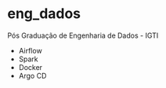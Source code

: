 # eng_dados

Pós Graduação de Engenharia de Dados - IGTI
 - Airflow
 - Spark
 - Docker
 - Argo CD
 
